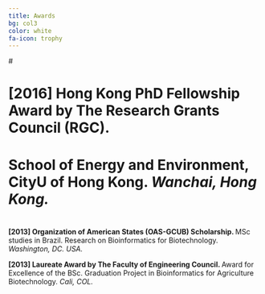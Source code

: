 ```yaml
---
title: Awards
bg: col3
color: white
fa-icon: trophy
---
```


#<p>
#	<i class="fa fa-shield" aria-hidden="true"></i> <strong>[2016] Hong Kong PhD Fellowship Award by The Research Grants Council (RGC). </strong> 
#	School of Energy and Environment, CityU of Hong Kong. <em>Wanchai, Hong Kong.</em>
#	</p>


<p>
	<i class="fa fa-shield" aria-hidden="true"></i> <strong>[2013] Organization of American States (OAS-GCUB) Scholarship. </strong> 
	MSc studies in Brazil. Research on Bioinformatics for Biotechnology. <em>Washington, DC. USA.</em>
	</p>

<p>
	<i class="fa fa-shield" aria-hidden="true"></i> <strong>[2013] Laureate Award by The Faculty of Engineering Council. </strong> 
	Award for Excellence of the BSc. Graduation Project in Bioinformatics for Agriculture Biotechnology. <em>Cali, COL.</em>
	</p>





